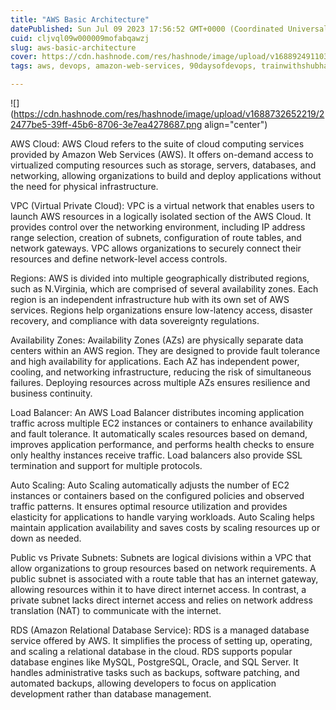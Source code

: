 ```yaml
---
title: "AWS Basic Architecture"
datePublished: Sun Jul 09 2023 17:56:52 GMT+0000 (Coordinated Universal Time)
cuid: cljvql09w000009mofabqawzj
slug: aws-basic-architecture
cover: https://cdn.hashnode.com/res/hashnode/image/upload/v1688924911039/e27f7fdc-bc96-45ed-bb72-b8478cd8495c.gif
tags: aws, devops, amazon-web-services, 90daysofdevops, trainwithshubham

---
```


![](https://cdn.hashnode.com/res/hashnode/image/upload/v1688732652219/22477be5-39ff-45b6-8706-3e7ea4278687.png align="center")

AWS Cloud: AWS Cloud refers to the suite of cloud computing services provided by Amazon Web Services (AWS). It offers on-demand access to virtualized computing resources such as storage, servers, databases, and networking, allowing organizations to build and deploy applications without the need for physical infrastructure.

VPC (Virtual Private Cloud): VPC is a virtual network that enables users to launch AWS resources in a logically isolated section of the AWS Cloud. It provides control over the networking environment, including IP address range selection, creation of subnets, configuration of route tables, and network gateways. VPC allows organizations to securely connect their resources and define network-level access controls.

Regions: AWS is divided into multiple geographically distributed regions, such as N.Virginia, which are comprised of several availability zones. Each region is an independent infrastructure hub with its own set of AWS services. Regions help organizations ensure low-latency access, disaster recovery, and compliance with data sovereignty regulations.

Availability Zones: Availability Zones (AZs) are physically separate data centers within an AWS region. They are designed to provide fault tolerance and high availability for applications. Each AZ has independent power, cooling, and networking infrastructure, reducing the risk of simultaneous failures. Deploying resources across multiple AZs ensures resilience and business continuity.

Load Balancer: An AWS Load Balancer distributes incoming application traffic across multiple EC2 instances or containers to enhance availability and fault tolerance. It automatically scales resources based on demand, improves application performance, and performs health checks to ensure only healthy instances receive traffic. Load balancers also provide SSL termination and support for multiple protocols.

Auto Scaling: Auto Scaling automatically adjusts the number of EC2 instances or containers based on the configured policies and observed traffic patterns. It ensures optimal resource utilization and provides elasticity for applications to handle varying workloads. Auto Scaling helps maintain application availability and saves costs by scaling resources up or down as needed.

Public vs Private Subnets: Subnets are logical divisions within a VPC that allow organizations to group resources based on network requirements. A public subnet is associated with a route table that has an internet gateway, allowing resources within it to have direct internet access. In contrast, a private subnet lacks direct internet access and relies on network address translation (NAT) to communicate with the internet.

RDS (Amazon Relational Database Service): RDS is a managed database service offered by AWS. It simplifies the process of setting up, operating, and scaling a relational database in the cloud. RDS supports popular database engines like MySQL, PostgreSQL, Oracle, and SQL Server. It handles administrative tasks such as backups, software patching, and automated backups, allowing developers to focus on application development rather than database management.